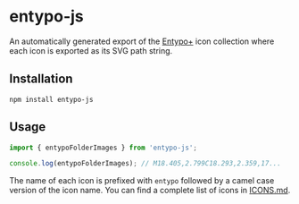# entypo-js

An automatically generated export of the [Entypo+](http://entypo.com/) icon collection where each icon is exported as its SVG path string.

## Installation
```
npm install entypo-js
```

## Usage
```js
import { entypoFolderImages } from 'entypo-js';

console.log(entypoFolderImages); // M18.405,2.799C18.293,2.359,17...
```

The name of each icon is prefixed with `entypo` followed by a camel case version of the icon name. You can find a complete list of icons in [ICONS.md](ICONS.md).